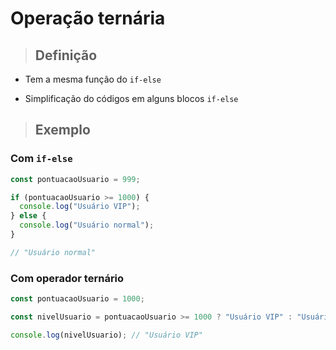 # Operação ternária

> ## Definição

* Tem a mesma função do `if-else`

* Simplificação do códigos em alguns blocos `if-else` 

> ## Exemplo

### Com `if-else`

```js
const pontuacaoUsuario = 999;

if (pontuacaoUsuario >= 1000) {
  console.log("Usuário VIP");
} else {
  console.log("Usuário normal");
}

// "Usuário normal"
```

### Com operador ternário

```js
const pontuacaoUsuario = 1000;

const nivelUsuario = pontuacaoUsuario >= 1000 ? "Usuário VIP" : "Usuário normal";

console.log(nivelUsuario); // "Usuário VIP"

```